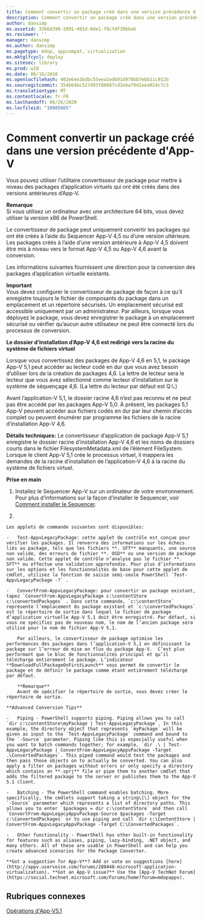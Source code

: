```yaml
---
title: Comment convertir un package créé dans une version précédente d'App-V
description: Comment convertir un package créé dans une version précédente d'App-V
author: dansimp
ms.assetid: 3366d399-2891-491d-8de1-f8cfdf39bbab
ms.reviewer: ''
manager: dansimp
ms.author: dansimp
ms.pagetype: mdop, appcompat, virtualization
ms.mktglfcycl: deploy
ms.sitesec: library
ms.prod: w10
ms.date: 06/16/2016
ms.openlocfilehash: 402e64e3bdbc55eea1edb91d070bb7ebb11c912b
ms.sourcegitcommit: 354664bc527d93f80687cd2eba70d1eea024c7c3
ms.translationtype: MT
ms.contentlocale: fr-FR
ms.lasthandoff: 06/26/2020
ms.locfileid: "10805665"
---
```

# Comment convertir un package créé dans une version précédente d'App-V


Vous pouvez utiliser l’utilitaire convertisseur de package pour mettre à niveau des packages d’application virtuels qui ont été créés dans des versions antérieures d’App-V.

**Remarque**  
Si vous utilisez un ordinateur avec une architecture 64 bits, vous devez utiliser la version x86 de PowerShell.



Le convertisseur de package peut uniquement convertir les packages qui ont été créés à l’aide du Sequencer App-V 4,5 ou d’une version ultérieure. Les packages créés à l’aide d’une version antérieure à App-V 4,5 doivent être mis à niveau vers le format App-V 4,5 ou App-V 4,6 avant la conversion.

Les informations suivantes fournissent une direction pour la conversion des packages d’application virtuelle existants.

**Important**  
Vous devez configurer le convertisseur de package de façon à ce qu’il enregistre toujours le fichier de composants du package dans un emplacement et un répertoire sécurisés. Un emplacement sécurisé est accessible uniquement par un administrateur. Par ailleurs, lorsque vous déployez le package, vous devez enregistrer le package à un emplacement sécurisé ou vérifier qu’aucun autre utilisateur ne peut être connecté lors du processus de conversion.



**Le dossier d’installation d’App-V 4,6 est redirigé vers la racine du système de fichiers virtuel**

Lorsque vous convertissez des packages de App-V 4,6 en 5,1, le package App-V 5,1 peut accéder au lecteur codé en dur que vous avez besoin d’utiliser lors de la création de packages 4,6. La lettre de lecteur sera le lecteur que vous avez sélectionné comme lecteur d’installation sur le système de séquençage 4,6. (La lettre du lecteur par défaut est Q:\\.)

Avant l’application-V 5,1, le dossier racine 4,6 n’est pas reconnu et ne peut pas être accédé par les packages App-V 5,0. À présent, les packages 5,1 App-V peuvent accéder aux fichiers codés en dur par leur chemin d’accès complet ou peuvent énumérer par programme les fichiers de la racine d’installation App-V 4,6.

**Détails techniques:** Le convertisseur d’application de package App-V 5,1 enregistre le dossier racine d’installation App-V 4,6 et les noms de dossiers courts dans le fichier FilesystemMetadata.xml de l’élément FileSystem. Lorsque le client App-V 5,1 crée le processus virtuel, il mappera les demandes de la racine d’installation de l’application-V 4,6 à la racine du système de fichiers virtuel.

**Prise en main**

1.  Installez le Sequencer App-V sur un ordinateur de votre environnement. Pour plus d’informations sur la façon d’installer le Sequencer, voir [Comment installer le Sequencer](how-to-install-the-sequencer-51beta-gb18030.md).

2.  

    Les applets de commande suivantes sont disponibles:

    -   Test-AppvLegacyPackage: cette applet de contrôle est conçue pour vérifier les packages. Il renverra des informations sur les échecs liés au package, tels que les fichiers **. SFT** manquants, une source non valide, des erreurs de fichier **. OSD** ou une version de package non valide. Cette applet de contrôle n’analyse pas le fichier **. SFT** ou effectue une validation approfondie. Pour plus d’informations sur les options et les fonctionnalités de base pour cette applet de cmdlet, utilisez la fonction de saisie semi-seule PowerShell `Test-AppvLegacyPackage -?` .

    -   ConvertFrom-AppvLegacyPackage: pour convertir un package existant, tapez `ConvertFrom-AppvLegacyPackage c:\contentStore c:\convertedPackages` . Dans cette commande, `c:\contentStore` représente l’emplacement du package existant et `c:\convertedPackages` est le répertoire de sortie dans lequel le fichier de package d’application virtuelle App-V 5,1 doit être enregistré. Par défaut, si vous ne spécifiez pas de nouveau nom, le nom de l’ancien package sera utilisé pour le nom de fichier App-V 5,1.

        Par ailleurs, le convertisseur de package optimise les performances des packages dans l’application-V 5,1 en définissant le package sur l’erreur de mise en flux du package App-V.  C’est plus performant que le bloc de fonctionnalités principal et qu’il télécharge entièrement le package. L’indicateur **DownloadFullPackageOnFirstLaunch** vous permet de convertir le package et de définir le package comme étant entièrement téléchargé par défaut.

        **Remarque**  
        Avant de spécifier le répertoire de sortie, vous devez créer le répertoire de sortie.



~~~
**Advanced Conversion Tips**

-   Piping - PowerShell supports piping. Piping allows you to call `dir c:\contentStore\myPackage | Test-AppvLegacyPackage`. In this example, the directory object that represents `myPackage` will be given as input to the `Test-AppvLegacyPackage` command and bound to the `-Source` parameter. Piping like this is especially useful when you want to batch commands together; for example, `dir .\ | Test-AppvLegacyPackage | ConvertFrom-AppvLegacyAppvPackage -Target .\ConvertedPackages`. This piped command would test the packages and then pass those objects on to actually be converted. You can also apply a filter on packages without errors or only specify a directory which contains an **.sprj** file or pipe them to another cmdlet that adds the filtered package to the server or publishes them to the App-V 5.1 client.

-   Batching - The PowerShell command enables batching. More specifically, the cmdlets support taking a string\[\] object for the `-Source` parameter which represents a list of directory paths. This allows you to enter `$packages = dir c:\contentStore` and then call `ConvertFrom-AppvLegacyAppvPackage-Source $packages -Target c:\ConvertedPackages` or to use piping and call `dir c:\ContentStore | ConvertFrom-AppvLegacyAppvPackage -Target C:\ConvertedPackages`.

-   Other functionality - PowerShell has other built-in functionality for features such as aliases, piping, lazy-binding, .NET object, and many others. All of these are usable in PowerShell and can help you create advanced scenarios for the Package Converter.

**Got a suggestion for App-V**? Add or vote on suggestions [here](http://appv.uservoice.com/forums/280448-microsoft-application-virtualization). **Got an App-V issue?** Use the [App-V TechNet Forum](https://social.technet.microsoft.com/Forums/home?forum=mdopappv).
~~~

## Rubriques connexes


[Opérations d'App-V5.1](operations-for-app-v-51.md)









